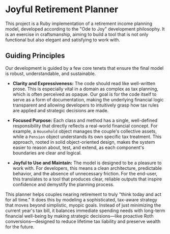 # Joyful Retirement Planner

This project is a Ruby implementation of a retirement income planning model, developed according to the "Ode to Joy" development philosophy. It is an exercise in craftsmanship, aiming to build a tool that is not only functional but also elegant and satisfying to work with.

## Guiding Principles

Our development is guided by a few core tenets that ensure the final model is robust, understandable, and sustainable.

* **Clarity and Expressiveness:** The code should read like well-written prose. This is especially vital in a domain as complex as tax planning, which is often perceived as opaque. Our goal is for the code itself to serve as a form of documentation, making the underlying financial logic transparent and allowing developers to intuitively grasp how tax rules are applied and strategic decisions are made.

* **Focused Purpose:** Each class and method has a single, well-defined responsibility that directly reflects a real-world financial concept. For example, a `Household` object manages the couple's collective assets, while a `Pension` object understands its own specific tax treatment. This approach, rooted in solid object-oriented design, makes the system easier to reason about, test, and extend, as each component's boundaries are clear and logical.

* **Joyful to Use and Maintain:** The model is designed to be a pleasure to work with. For developers, this means a clean architecture, predictable behavior, and the absence of unnecessary friction. For the end-user, this translates to a tool that produces clear, reliable outputs that inspire confidence and demystify the planning process.

This planner helps couples nearing retirement to truly "think today and act for all time." It does this by modeling a sophisticated, tax-aware strategy that moves beyond simplistic, myopic goals. Instead of just minimizing the current year's tax bill, it balances immediate spending needs with long-term financial well-being by making strategic decisions—like proactive Roth conversions—designed to reduce lifetime tax liability and preserve wealth for the future.